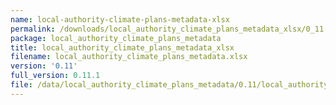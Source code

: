 ```yaml
---
name: local-authority-climate-plans-metadata-xlsx
permalink: /downloads/local_authority_climate_plans_metadata_xlsx/0_11
package: local_authority_climate_plans_metadata
title: local_authority_climate_plans_metadata_xlsx
filename: local_authority_climate_plans_metadata.xlsx
version: '0.11'
full_version: 0.11.1
file: /data/local_authority_climate_plans_metadata/0.11/local_authority_climate_plans_metadata.xlsx
---
```

